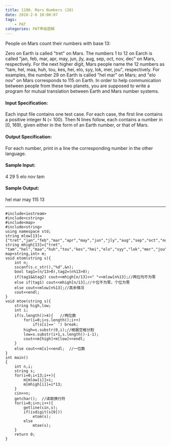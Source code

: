 ```yaml
---
title: 1100. Mars Numbers (20)
date: 2018-2-6 10:00:07
tags: 
	- PAT
categories: PAT甲级题解
---
```


People on Mars count their numbers with base 13:

Zero on Earth is called "tret" on Mars.
The numbers 1 to 12 on Earch is called "jan, feb, mar, apr, may, jun, jly, aug, sep, oct, nov, dec" on Mars, respectively.
For the next higher digit, Mars people name the 12 numbers as "tam, hel, maa, huh, tou, kes, hei, elo, syy, lok, mer, jou", respectively.
For examples, the number 29 on Earth is called "hel mar" on Mars; and "elo nov" on Mars corresponds to 115 on Earth. In order to help communication between people from these two planets, you are supposed to write a program for mutual translation between Earth and Mars number systems.

#### Input Specification:

Each input file contains one test case. For each case, the first line contains a positive integer N (< 100). Then N lines follow, each contains a number in [0, 169), given either in the form of an Earth number, or that of Mars.

#### Output Specification:

For each number, print in a line the corresponding number in the other language.

#### Sample Input:
4
29
5
elo nov
tam
#### Sample Output:
hel mar
may
115
13
***

```
#include<iostream>
#include<cstring>
#include<map>
#include<string>
using namespace std;
string mlow[13]={"tret","jan","feb","mar","apr","may","jun","jly","aug","sep","oct","nov","dec"};
string mhigh[13]={"tret", "tam","hel","maa","huh","tou","kes","hei","elo","syy","lok","mer","jou"};
map<string,int> m;
void etom(string s){
    int n;
    sscanf(s.c_str(),"%d",&n);
    bool tag1=(n/13>0),tag2=(n%13>0);
    if(tag1&&tag2) cout<<mhigh[n/13]<<" "<<mlow[n%13];//两位均不为零
    else if(tag1) cout<<mhigh[n/13];//十位不为零，个位为零
    else cout<<mlow[n%13];//其余情况
    cout<<endl;
}
void mtoe(string s){
    string high,low;
    int i;
    if(s.length()>4){	//两位数
        for(i=0;i<s.length();i++)
            if(s[i]==' ') break;
        high=s.substr(0,i);//根据空格分割
        low=s.substr(i+1,s.length()-i-1);
        cout<<m[high]+m[low]<<endl;
    }
    else cout<<m[s]<<endl;	//一位数
}
int main()
{
    int n,i;
    string s;
    for(i=0;i<13;i++){
        m[mlow[i]]=i;
        m[mhigh[i]]=i*13;
    }
    cin>>n;
    getchar();	//读取换行符
    for(i=0;i<n;i++){
        getline(cin,s);
        if(isdigit(s[0]))
            etom(s);
        else
            mtoe(s);
    }
    return 0;
}
```